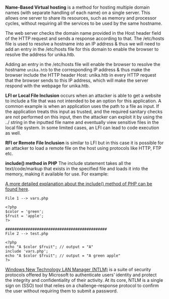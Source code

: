 **Name-Based Virtual hosting** is a method for hosting multiple domain names (with separate handling of
each name) on a single server. This allows one server to share its resources, such as memory and processor
cycles, without requiring all the services to be used by the same hostname.

The web server checks the domain name provided in the Host header field of the HTTP request and sends
a response according to that.
The /etc/hosts file is used to resolve a hostname into an IP address & thus we will need to add an entry in
the /etc/hosts file for this domain to enable the browser to resolve the address for unika.htb.

Adding an entry in the /etc/hosts file will enable the browser to resolve the hostname `unika.htb` to
the corresponding IP address & thus make the browser include the HTTP header Host: unika.htb in
every HTTP request that the browser sends to this IP address, which will make the server respond with the
webpage for unika.htb.

**LFI or Local File Inclusion** occurs when an attacker is able to get a website to include a file that was not
intended to be an option for this application. A common example is when an application uses the path to a
file as input. If the application treats this input as trusted, and the required sanitary checks are not
performed on this input, then the attacker can exploit it by using the ../ string in the inputted file name
and eventually view sensitive files in the local file system. In some limited cases, an LFI can lead to code
execution as well.

**RFI or Remote File Inclusion** is similar to LFI but in this case it is possible for an attacker to load a remote
file on the host using protocols like HTTP, FTP etc.

**include() method in PHP**
The include statement takes all the text/code/markup that exists in the specified file and loads it into the
memory, making it available for use.
For example:

[A more detailed explanation about the include() method of PHP can be found here](https://www.php.net/manual/en/function.include.php).

```
File 1 --> vars.php

<?php
$color = 'green';
$fruit = 'apple';
?>

#############################################
File 2 --> test.php

<?php
echo "A $color $fruit"; // output = "A"
include 'vars.php';
echo "A $color $fruit"; // output = "A green apple"
?>
```

[Windows New Technology LAN Manager (NTLM)](https://www.crowdstrike.com/cybersecurity-101/ntlm-windows-new-technology-lan-manager/) is a suite of security protocols offered by Microsoft to authenticate users’ identity and protect the integrity and confidentiality of their activity. At its core, NTLM is a single sign on (SSO) tool that relies on a challenge-response protocol to confirm the user without requiring them to submit a password.
